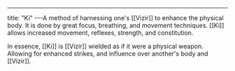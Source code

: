 ---
title: "Ki"
---A method of harnessing one's [[Vizir]] to enhance the physical body. It is done by great focus, breathing, and movement techniques. [[Ki]] allows increased movement, reflexes, strength, and constitution.

In essence, [[Ki]] is [[Vizir]] wielded as if it were a physical weapon. Allowing for enhanced strikes, and influence over another's body and [[Vizir]].